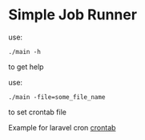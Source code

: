 # Simple Job Runner
use: 
```
./main -h
```
to get help

use:
```
./main -file=some_file_name
```
to set crontab file

Example for laravel cron [crontab](crontab)